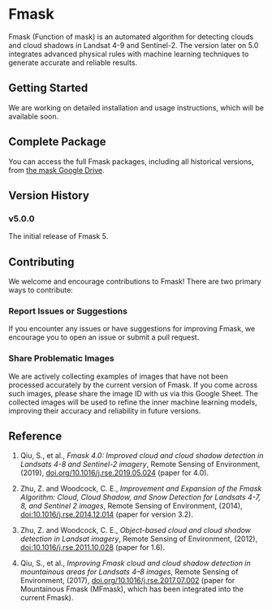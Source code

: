 # Fmask

Fmask (Function of mask) is an automated algorithm for detecting clouds and cloud shadows in Landsat 4-9 and Sentinel-2. The version later on 5.0 integrates advanced physical rules with machine learning techniques to generate accurate and reliable results.

## Getting Started
We are working on detailed installation and usage instructions, which will be available soon.

## Complete Package
You can access the full Fmask packages, including all historical versions, from [the mask Google Drive](https://drive.google.com/drive/folders/1LIpHfPSS04reIjKnajniX9xCeVbycW3N?usp=sharing).

## Version History
### v5.0.0
The initial release of Fmask 5.

## Contributing
We welcome and encourage contributions to Fmask! There are two primary ways to contribute:

### Report Issues or Suggestions
If you encounter any issues or have suggestions for improving Fmask, we encourage you to open an issue or submit a pull request.

### Share Problematic Images
We are actively collecting examples of images that have not been processed accurately by the current version of Fmask. If you come across such images, please share the image ID with us via this Google Sheet. The collected images will be used to refine the inner machine learning models, improving their accuracy and reliability in future versions.


## Reference
1. Qiu, S., et al., *Fmask 4.0: Improved cloud and cloud shadow detection in Landsats 4-8 and Sentinel-2 imagery*, Remote Sensing of Environment, (2019), [doi.org/10.1016/j.rse.2019.05.024](https://doi.org/10.1016/j.rse.2019.05.024) (paper for 4.0).

2. Zhu, Z. and Woodcock, C. E., *Improvement and Expansion of the Fmask Algorithm: Cloud, Cloud Shadow, and Snow Detection for Landsats 4-7, 8, and Sentinel 2 images*, Remote Sensing of Environment, (2014), [doi:10.1016/j.rse.2014.12.014](https://doi.org/10.1016/j.rse.2014.12.014) (paper for version 3.2).

3. Zhu, Z. and Woodcock, C. E., *Object-based cloud and cloud shadow detection in Landsat imagery*, Remote Sensing of Environment, (2012), [doi:10.1016/j.rse.2011.10.028](https://doi.org/10.1016/j.rse.2011.10.028) (paper for 1.6).

4. Qiu, S., et al., *Improving Fmask cloud and cloud shadow detection in mountainous areas for Landsats 4–8 images*, Remote Sensing of Environment, (2017), [doi.org/10.1016/j.rse.2017.07.002](https://doi.org/10.1016/j.rse.2017.07.002) (paper for Mountainous Fmask (MFmask), which has been integrated into the current Fmask).
